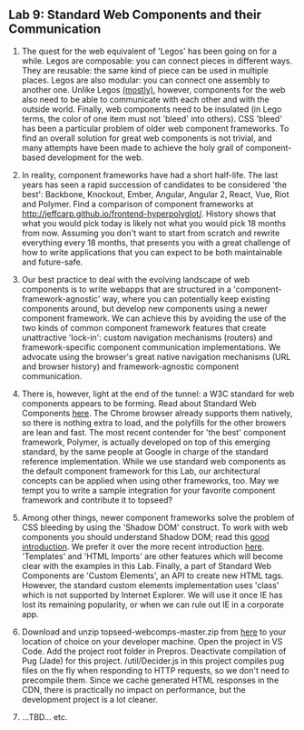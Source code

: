 ## Lab 9: Standard Web Components and their Communication 

1. The quest for the web equivalent of 'Legos' has been going on for a while. Legos are composable: you can connect pieces in different ways. They are reusable: the same kind of piece can be used in multiple places. Legos are also modular: you can connect one assembly to another one. Unlike Legos <a href='https://www.kickstarter.com/projects/1068475467/brixo-building-blocks-meet-electricity-and-iot' target='_blank'>(mostly)</a>, however, components for the web also need to be able to communicate with each other and with the outside world. Finally, web components need to be insulated (in Lego terms, the color of one item must not 'bleed' into others). CSS 'bleed' has been a particular problem of older web component frameworks. To find an overall solution for great web components is not trivial, and many attempts have been made to achieve the holy grail of component-based development for the web.

2. In reality, component frameworks have had a short half-life. The last years has seen a rapid succession of candidates to be considered 'the best': Backbone, Knockout, Ember, Angular, Angular 2, React, Vue, Riot and Polymer. Find a comparison of component frameworks at <a href='http://jeffcarp.github.io/frontend-hyperpolyglot/' target='_blank'>http://jeffcarp.github.io/frontend-hyperpolyglot/</a>. History shows that what you would pick today is likely not what you would pick 18 months from now. Assuming you don't want to start from scratch and rewrite everything every 18 months, that presents you with a great challenge of how to write applications that you can expect to be both maintainable and future-safe.

3. Our best practice to deal with the evolving landscape of web components is to write webapps that are structured in a 'component-framework-agnostic' way, where you can potentially keep existing components around, but develop new components using a newer component framework. We can achieve this by avoiding the use of the two kinds of common component framework features that create unattractive 'lock-in': custom navigation mechanisms (routers) and framework-specific component communication implementations. We advocate using the browser's great native navigation mechanisms (URL and browser history) and framework-agnostic component communication. 

4. There is, however, light at the end of the tunnel: a W3C standard for web components appears to be forming.  Read about Standard Web Components <a href='https://en.wikipedia.org/wiki/Web_Components' target='_blank'>here</a>. The Chrome browser already supports them natively, so there is nothing extra to load, and the polyfills for the other browers are lean and fast. The most recent contender for 'the best' component framework, Polymer, is actually developed on top of this emerging standard, by the same people at Google in charge of the standard reference implementation. While we use standard web components as the default component framework for this Lab, our architectural concepts can be applied when using other frameworks, too. May we tempt you to write a sample integration for your favorite component framework and contribute it to topseed?

5. Among other things, newer component frameworks solve the problem of CSS bleeding by using the 'Shadow DOM' construct. To work with web components you should understand Shadow DOM; read this <a href='https://www.html5rocks.com/en/tutorials/webcomponents/shadowdom/' target='_blank'>good introduction</a>. We prefer it over the more recent introduction 
<a href='https://developers.google.com/web/fundamentals/getting-started/primers/shadowdom' target='_blank'>here</a>. 'Templates' and 'HTML Imports' are other features which will become clear with the examples in this Lab. Finally, a part of Standard Web Components are 'Custom Elements', an API to create new HTML tags. However, the standard custom elements implementation uses 'class' which is not supported by Internet Explorer. We will use it once IE has lost its remaining popularity, or when we can rule out IE in a corporate app. 

6. Download and unzip topseed-webcomps-master.zip from <a href='https://github.com/topseed/topseed-webcomps' target='_blank'>here</a> to your location of choice on your developer machine. Open the project in VS Code. Add the project root folder in Prepros. Deactivate compilation of Pug (Jade) for this project. /util/Decider.js in this project compiles pug files on the fly when responding to HTTP requests, so we don't need to precompile them. Since we cache generated HTML responses in the CDN, there is practically no impact on performance, but the development project is a lot cleaner. 

7. ...TBD... etc.

